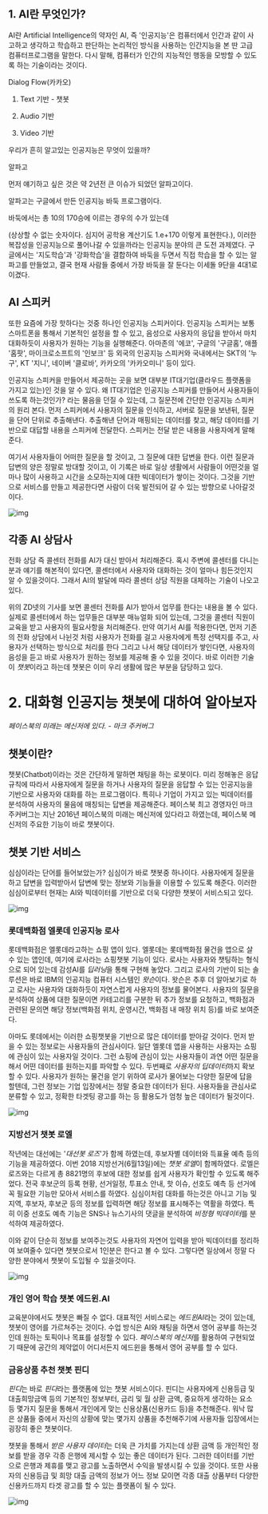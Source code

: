 ## 1. AI란 무엇인가?


AI란 Artificial Intelligence의 약자인 AI, 즉 '인공지능'은 컴퓨터에서 인간과 같이 사고하고 생각하고 학습하고 판단하는 논리적인 방식을 사용하는 인간지능을 본 딴 고급 컴퓨터프로그램을 말한다. 다시 말해, 컴퓨터가 인간의 지능적인 행동을 모방할 수 있도록 하는 기술이라는 것이다. 


Dialog Flow(카카오)

1. Text 기반 - 챗봇

2. Audio 기반

3. Video 기반


우리가 흔히 알고있는 인공지능은 무엇이 있을까?


알파고

먼저 얘기하고 싶은 것은 약 2년전 큰 이슈가 되었던 알파고이다.

알파고는 구글에서 만든 인공지능 바둑 프로그램이다.

바둑에서는 총 10의 170승에 이르는 경우의 수가 있는데

(상상할 수 없는 숫자이다. 심지어 공학용 계산기도 1.e+170 이렇게 표현한다.), 이러한 복잡성을 인공지능으로 풀어나갈 수 있을까라는 인공지능 분야의 큰 도전 과제였다. 구글에서는 '지도학습'과 '강화학습'을 결합하여 바둑을 두면서 직접 학습을 할 수 있는 알파고를 만들었고, 결국 현재 사람들 중에서 가장 바둑을 잘 둔다는 이세돌 9단을 4대1로 이겼다.



## AI 스피커


또한 요즘에 가장 핫하다는 것중 하나인 인공지능 스피커이다. 인공지능 스피커는 보통 스마트폰을 통해서 기본적인 설정을 할 수 있고, 음성으로 사용자의 응답을 받아서 마치 대화하듯이 사용자가 원하는 기능을 실행해준다. 아마존의 '에코', 구글의 '구글홈', 애플 '홈팟', 마이크로소프트의 '인보크' 등 외국의 인공지능 스피커와 국내에서는 SKT의 '누구', KT '지니', 네이버 '클로바', 카카오의 '카카오미니' 등이 있다.


인공지능 스피커을 만들어서 제공하는 곳을 보면 대부분 IT대기업(클라우드 플랫폼을 가지고 있는)인 것을 알 수 있다. 왜 IT대기업은 인공지능 스피커를 만들어서 사용자들이 쓰도록 하는것인가? 라는 물음을 던질 수 있는데, 그 질문전에 간단한 인공지능 스피커의 원리 본다. 먼저 스피커에서 사용자의 질문을 인식하고, 서버로 질문을 보낸뒤, 질문을 단어 단위로 추출해낸다. 추출해낸 단어과 매핑되는 데이터를 찾고, 해당 데이터를 기반으로 대답할 내용을 스피커에 전달한다. 스피커는 전달 받은 내용을 사용자에게 말해준다.

여기서 사용자들이 어떠한 질문을 할 것이고, 그 질문에 대한 답변을 한다. 이런 질문과 답변의 양은 정말로 방대할 것이고, 이 기록은 바로 일상 생활에서 사람들이 어떤것을 얼마나 많이 사용하고 시간을 소모하는지에 대한 빅데이터가 쌓이는 것이다. 그것을 기반으로 서비스를 만들고 제공한다면 사람이 더욱 발전되어 갈 수 있는 방향으로 나아갈것이다.

![img](https://blogfiles.pstatic.net/MjAxODA3MjBfODMg/MDAxNTMyMDY0MTA2OTUy.PRS7cL8kknhMB2mLlWbnAN_a9huJYn_PchV7KPGlUOog.4nK4tgksnWb5yiNdr3lJK17_iacrAMXWLYleLadiYZsg.JPEG.neoflat1116/AI_%EC%8A%A4%ED%94%BC%EC%BB%A4.jpg)

## 각종 AI 상담사

전화 상담 즉 콜센터 전화를 AI가 대신 받아서 처리해준다. 혹시 주변에 콜센터를 다니는분과 얘기를 해본적이 있다면, 콜센터에서 사용자와 대화하는 것이 얼마나 힘든것인지 알 수 있을것이다. 그래서 AI의 발달에 따라 콜센터 상담 직원을 대체하는 기술이 나오고 있다.

위의 ZD넷의 기사를 보면 콜센터 전화를 AI가 받아서 업무를 한다는 내용을 볼 수 있다. 실제로 콜센터에서 하는 업무들은 대부분 매뉴얼화 되어 있는데, 그것을 콜센터 직원이 교육을 받고 사용자의 필요사항을 처리해준다. 만약 여기서 AI를 적용한다면, 먼저 기존의 전화 상담에서 나뉜것 처럼 사용자가 전화를 걸고 사용자에게 특정 선택지를 주고, 사용자가 선택하는 방식으로 처리를 한다 그리고 나서 해당 데이터가 쌓인다면, 사용자의 음성을 듣고 바로 사용자가 원하는 정보를 제공해 줄 수 있을 것이다. 바로 이러한 기술이 *챗봇*이라고 하는데 챗봇은 이미 우리 생활에 많은 부분을 담당하고 있다.



# 2. 대화형 인공지능 챗봇에 대하여 알아보자

*페이스북의 미래는 메신저에 있다. - 마크 주커버그*

## 챗봇이란?

챗봇(Chatbot)이라는 것은 간단하게 말하면 채팅을 하는 로봇이다. 미리 정해놓은 응답 규칙에 따라서 사용자에게 질문을 하거나 사용자의 질문을 응답할 수 있는 인공지능을 기반으로 사용자와 대화를 하는 프로그램이다. 특히나 기업이 가지고 있는 빅데이터를 분석하여 사용자의 물음에 매칭되는 답변을 제공해준다. 페이스북 최고 경영자인 마크 주커버그는 지난 2016년 페이스북의 미래는 메신저에 있다라고 하였는데, 페이스북 메신저의 주요한 기능이 바로 챗봇이다.

## 챗봇 기반 서비스

심심이라는 단어를 들어보았는가? 심심이가 바로 챗봇중 하나이다. 사용자에게 질문을 하고 답변을 입력받아서 답변에 맞는 정보와 기능들을 이용할 수 있도록 해준다. 이러한 심심이로부터 현재는 AI와 빅데이터를 기반으로 더욱 다양한 챗봇이 서비스되고 있다.

![img](https://blogfiles.pstatic.net/MjAxODA3MjRfMTA2/MDAxNTMyNDE5MDU4OTEy.pp50xU7U6ScYeHQVD5exzKqpI8L-h8Rh6Me98DAS3qcg.DAWHXcCjhJ2oXMZL2_lYS54WhwI9kDve9ZY0jArA4Lcg.JPEG.neoflat1116/%EC%8B%AC%EC%8B%AC%EC%9D%B4.jpg)



### 롯데백화점 엘롯데 인공지능 로사

롯데백화점은 엘롯데라고하는 쇼핑 앱이 있다. 엘롯데는 롯데백화점 물건을 앱으로 살 수 있는 앱인데, 여기에 로사라는 쇼핑챗봇 기능이 있다. 로사는 사용자와 챗팅하는 형식으로 되어 있는데 감성AI를 *딥러닝*을 통해 구현해 놓았다. 그리고 로사의 기반이 되는 솔루션은 바로 IBM의 인공지능 컴퓨터 시스템인 *왓슨*이다. 왓슨은 추후 더 알아보기로 하고 로사는 사용자와 대화하듯이 자연스럽게 사용자의 정보를 물어본다. 사용자의 질문을 분석하여 상품에 대한 질문이면 카테고리를 구분한 뒤 추가 정보를 요청하고, 백화점과 관련된 문의면 해당 정보(백화점 위치, 운영시간, 백화점 내 매장 위치 등)를 바로 보여준다.

아마도 롯데에서는 이러한 쇼핑챗봇을 기반으로 많은 데이터를 받아갈 것이다.
먼저 받을 수 있는 정보로는 사용자들의 관심사이다. 일단 엘롯데 앱을 사용하는 사용자는 쇼핑에 관심이 있는 사용자일 것이다. 그런 쇼핑에 관심이 있는 사용자들이 과연 어떤 질문을 해서 어떤 데이터를 원하는지를 파악할 수 있다.
두번째로 *사용자의 딥데이터*까지 확보할 수 있다. 사용자가 원하는 물건을 얻기 위하여 로사가 물어보는 다양한 질문에 답을 할텐데, 그런 정보는 기업 입장에서는 정말 중요한 데이터가 된다. 사용자들을 관심사로 분류할 수 있고, 정확한 타겟팅 광고를 하는 등 활용도가 엄청 높은 데이터가 될것이다.

![img](https://postfiles.pstatic.net/MjAxODA3MjRfMTQy/MDAxNTMyNDIwNzU0OTYw.BX1bzbpv2gRTuVI4-Er9YuqMdG-bSzRrClDnbH6lvlog.RgCOWP6HA55imQhCmzkqzX-LLBGkjibmI7Yth3o4d9cg.PNG.neoflat1116/%EB%A1%9C%EC%82%AC.png?type=w966)



### 지방선거 챗봇 로엘

작년에는 대선에는 '*대선봇 로즈*'가 함께 하였는데, 후보자별 데이터와 득표율 예측 등의 기능을 제공하였다. 이번 2018 지방선거(6월13일)에는 *챗봇 로엘*이 함께하였다. 로엘은 로즈와는 다르게 총 8821명의 후보에 대한 정보를 쉽게 사용자가 확인할 수 있도록 해주었다. 전국 후보군의 등록 현황, 선거일정, 투표소 안내, 핫 이슈, 선호도 예측 등 선거에 꼭 필요한 기능만 모아서 서비스를 하였다. 심심이처럼 대화를 하는것은 아니고 기능 및 지역, 후보자, 후보군 등의 정보를 입력하면 해당 정보를 표시해주는 역활을 하였다. 특히 이중 선호도 예측 기능은 SNS나 뉴스기사의 댓글을 분석하여 *비정형 빅데이터*를 분석하여 제공하였다.

이와 같이 단순히 정보를 보여주는것도 사용자의 자연어 입력을 받아 빅데이터를 정리하여 보여줄수 있다면 챗봇으로서 1인분은 한다고 볼 수 있다. 그렇다면 일상에서 정말 다양한 분야에서 챗봇이 도입될 수 있을것이다.

![img](https://blogfiles.pstatic.net/MjAxODA3MjVfMTA5/MDAxNTMyNTIxODA4ODQw.FV39LoXL4FIMrHypwPK6yZBSVSIecNf3FhKwClSalSsg.UOMbA7NPBPgl8d2V9KDnv78AC9MLhYABNG_GvjA-pCog.PNG.neoflat1116/%EB%A1%9C%EC%97%98.png)



### 개인 영어 학습 챗봇 에드윈.AI

교육분야에서도 챗봇은 빠질 수 없다. 대표적인 서비스로는 *에드윈AI*라는 것이 있는데, 챗봇이 영어를 가르쳐주는 것이다. 수업 방식은 AI와 채팅을 하면서 영어 공부를 하는것인데 원하는 토픽이나 목표를 설정할 수 있다. *페이스북의 메신저*를 활용하여 구현되었기 때문에 공간의 제약없이 어디서든지 에드윈을 통해서 영어 공부를 할 수 있다.



### 금융상품 추천 챗봇 핀디

*핀디*는 바로 *핀다*라는 플랫폼에 있는 챗봇 서비스이다. 핀디는 사용자에게 신용등급 및 대출희망금액 등의 기본적인 정보부터, 금리 및 월 상환 금액, 중요하게 생각하는 요소 등 몇가지 질문을 통해서 개인에게 맞는 신용상품(신용카드 등)을 추천해준다. 워낙 많은 상품들 중에서 자신의 상황에 맞는 몇가지 상품을 추천해주기에 사용자들 입장에서는 굉장히 좋은 챗봇이다.

챗봇을 통해서 *받은 사용자 데이터*는 더욱 큰 가치를 가지는데 상환 금액 등 개인적인 정보를 받을 경우 각종 은행에 제시할 수 있는 좋은 데이터가 된다. 그러한 데이터를 기반으로 은행과 제휴를 맺고 광고를 노출하면서 수익을 발생시킬 수 있을 것이다. 또한 사용자의 신용등급 및 희망 대출 금액의 정보가 어느 정보 모이면 각종 대출 상품부터 다양한 신용카드까지 타겟 광고를 할 수 있는 플랫폼이 될 수 있다.

![img](https://blogfiles.pstatic.net/MjAxODA3MjVfMjcw/MDAxNTMyNTIzNjU0MTEx.eUhD4_5nVB6SGiPtig1nf_5OmHrpu6J0tA7UcQitid0g.9ggbaoJo-QnoJLgs2w9MrnEcaGf3gcXwt_drN_RgL_Qg.PNG.neoflat1116/%ED%95%80%EB%8B%A4.png)

